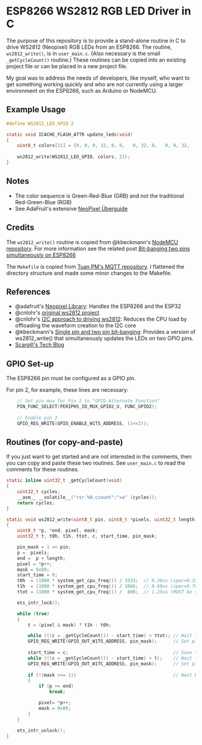 # ESP8266 WS2812 RGB LED Driver in C
The purpose of this repository is to provide a stand-alone routine in C to drive WS2812 (Neopixel) RGB LEDs from an ESP8266. The routine, `ws2812_write()`, is in `user_main.c`. (Also necessary is the small `_getCycleCount()` routine.) These routines can be copied into an existing project file or can be placed in a new project file.

My goal was to address the needs of developers, like myself, who want to get something working quickly and who are not currently using a larger environment on the ESP8266, such as Arduino or NodeMCU.

## Example Usage

```c
#define WS2812_LED_GPIO 2

static void ICACHE_FLASH_ATTR update_leds(void)
{
	uint8_t colors[21] = {0, 0, 0, 32, 0, 0,   0, 32, 0,   0, 0, 32,   32, 32, 0,  32, 0, 32,  0, 32, 32 };
	
	ws2812_write(WS2812_LED_GPIO, colors, 21);
}
```

## Notes
* The color sequence is Green-Red-Blue (GRB) and not the traditional Red-Green-Blue (RGB)
* See AdaFruit's extensive [NeoPixel Überguide](https://learn.adafruit.com/adafruit-neopixel-uberguide/overview)

## Credits
The `ws2812_write()` routine is copied from @kbeckmann's [NodeMCU repository](https://github.com/kbeckmann/nodemcu-firmware). For more information see the related post [Bit-banging two pins simultaneously on ESP8266](https://kbeckmann.github.io/2015/07/25/Bit-banging-two-pins-simultaneously-on-ESP8266/)

The `Makefile` is copied from [Tuan PM's MQTT repository](https://github.com/tuanpmt/esp_mqtt). I flattened the directory structure and made some minor changes to the Makefile.

## References 
* @adafruit's [Neopixel Library](https://github.com/adafruit/Adafruit_NeoPixel/blob/master/esp8266.c): Handles the ESP8266 and the ESP32
* @cnlohr's [original ws2812 project](https://github.com/cnlohr/ws2812esp8266)
* @cnlohr's [I2C approach to driving ws2812](https://github.com/cnlohr/esp8266ws2812i2s): Reduces the CPU load by offloading the waveform creation to the I2C core
* @kbeckmann's [Single pin and two pin bit-banging](https://github.com/kbeckmann/nodemcu-firmware/blob/ws2812-dual/app/modules/ws2812.c): Provides a version of ws2812_write() that simultaneously updates the LEDs on two GPIO pins.
* [Scargill's Tech Blog](https://tech.scargill.net/ws2812b-success-on-the-esp-12/)



## GPIO Set-up
The ESP8266 pin must be configured as a GPIO pin. 

For pin 2, for example, these lines are necessary:

```c
    // Set pin mux for Pin 2 to "GPIO Alternate Function"
    PIN_FUNC_SELECT(PERIPHS_IO_MUX_GPIO2_U, FUNC_GPIO2); 
    
    // Enable pin 2
    GPIO_REG_WRITE(GPIO_ENABLE_W1TS_ADDRESS, (1<<2));
```

## Routines (for copy-and-paste)
If you just want to get started and are not interested in the comments, then you can copy and paste these two routines. See `user_main.c` to read the comments for these routines.

```c
static inline uint32_t _getCycleCount(void)
{
	uint32_t cycles;
	__asm__ __volatile__("rsr %0,ccount":"=a" (cycles));
	return cycles;
}

static void ws2812_write(uint8_t pin, uint8_t *pixels, uint32_t length) 
{
	uint8_t *p, *end, pixel, mask;
	uint32_t t, t0h, t1h, ttot, c, start_time, pin_mask;

	pin_mask = 1 << pin;
	p =  pixels;
	end =  p + length;
	pixel = *p++;
	mask = 0x80;
	start_time = 0;
	t0h  = (1000 * system_get_cpu_freq()) / 3333;  // 0.30us (spec=0.35 +- 0.15)
	t1h  = (1000 * system_get_cpu_freq()) / 1666;  // 0.60us (spec=0.70 +- 0.15)
	ttot = (1000 * system_get_cpu_freq()) /  800;  // 1.25us (MUST be >= 1.25)

	ets_intr_lock();

	while (true)
	{
		t = (pixel & mask) ? t1h : t0h;

		while (((c = _getCycleCount()) - start_time) < ttot); // Wait for the previous bit to finish
		GPIO_REG_WRITE(GPIO_OUT_W1TS_ADDRESS, pin_mask);      // Set pin high
		
		start_time = c;                                       // Save the start time
		while (((c = _getCycleCount()) - start_time) < t);    // Wait for high time to finish
		GPIO_REG_WRITE(GPIO_OUT_W1TC_ADDRESS, pin_mask);      // Set pin low
		
		if (!(mask >>= 1))                 					  // Next bit/byte
		{                 
			if (p >= end)
				break;

			pixel= *p++;
			mask = 0x80;
		}
	}
	
	ets_intr_unlock();
}
```
